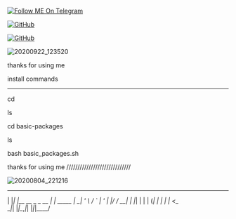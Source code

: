  <a href="https://telegram.im/@H3LLO_H4CK3R"><img title="Follow ME On Telegram" src="https://img.shields.io/badge/Follow Me On Telegram-black?style=for-the-badge&logo=Telegram"></a>

[![GitHub](https://img.shields.io/badge/Github-181717?style=flat-square&logo=github&link=https://github.com/H3LLO-H4CK3R)](https://github.com/H3LLO-H4CK3R)

[![GitHub](https://img.shields.io/badge/MyRepositories-181717?style=flat-square&logo=github&link=https://github.com/H3LLO-H4CK3R?tab=repositories)](https://github.com/H3LLO-H4CK3R?tab=repositories)


 ![20200922_123520](https://user-images.githubusercontent.com/68962528/96108384-21b4a880-0efb-11eb-9be9-98397474bced.jpg) 

thanks for using me 

install commands
___________________

cd 

ls

cd basic-packages

ls

bash basic_packages.sh

thanks for using me
/////////////////////////////

![20200804_221216](https://user-images.githubusercontent.com/68962528/89401580-1d1d8800-d733-11ea-9d32-e3b851c2e453.jpg)



_   _                 _
| |_| |__   __ _ _ __ | | _____
| __| '_ \ / _` | '_ \| |/ / __|
| |_| | | | (_| | | | |   <\__ \
 \__|_| |_|\__,_|_| |_|_|\_\___/
